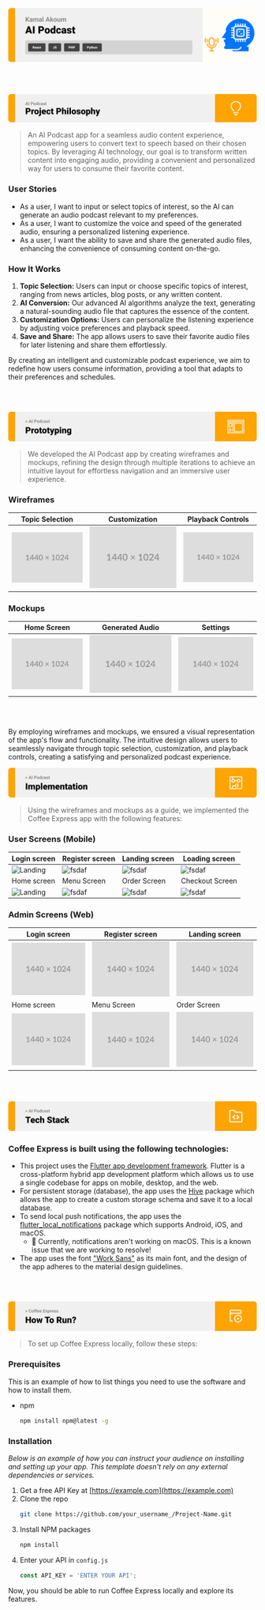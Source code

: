 <img src="./readme/title1.svg"/>

<br><br>

<!-- project philosophy -->
<img src="./readme/title2.svg"/>

> An AI Podcast app for a seamless audio content experience, empowering users to convert text to speech based on their chosen topics. By leveraging AI technology, our goal is to transform written content into engaging audio, providing a convenient and personalized way for users to consume their favorite content.

### User Stories
- As a user, I want to input or select topics of interest, so the AI can generate an audio podcast relevant to my preferences.
- As a user, I want to customize the voice and speed of the generated audio, ensuring a personalized listening experience.
- As a user, I want the ability to save and share the generated audio files, enhancing the convenience of consuming content on-the-go.

### How It Works
1. **Topic Selection:** Users can input or choose specific topics of interest, ranging from news articles, blog posts, or any written content.
2. **AI Conversion:** Our advanced AI algorithms analyze the text, generating a natural-sounding audio file that captures the essence of the content.
3. **Customization Options:** Users can personalize the listening experience by adjusting voice preferences and playback speed.
4. **Save and Share:** The app allows users to save their favorite audio files for later listening and share them effortlessly.

By creating an intelligent and customizable podcast experience, we aim to redefine how users consume information, providing a tool that adapts to their preferences and schedules.


<br><br>

<!-- Prototyping -->
<img src="./readme/title3.svg"/>

> We developed the AI Podcast app by creating wireframes and mockups, refining the design through multiple iterations to achieve an intuitive layout for effortless navigation and an immersive user experience.

### Wireframes
| Topic Selection  | Customization |  Playback Controls |
| ---| ---| ---|
| ![Topic Selection](./readme/demo/1440x1024.png) | ![Customization](./readme/demo/1440x1024.png) | ![Playback Controls](./readme/demo/1440x1024.png) |

### Mockups
| Home Screen  | Generated Audio | Settings |
| ---| ---| ---|
| ![Home Screen](./readme/demo/1440x1024.png) | ![Generated Audio](./readme/demo/1440x1024.png) | ![Settings](./readme/demo/1440x1024.png) |

<br><br>

By employing wireframes and mockups, we ensured a visual representation of the app's flow and functionality. The intuitive design allows users to seamlessly navigate through topic selection, customization, and playback controls, creating a satisfying and personalized podcast experience.


<!-- Implementation -->
<img src="./readme/title4.svg"/>

> Using the wireframes and mockups as a guide, we implemented the Coffee Express app with the following features:

### User Screens (Mobile)
| Login screen  | Register screen | Landing screen | Loading screen |
| ---| ---| ---| ---|
| ![Landing](https://placehold.co/900x1600) | ![fsdaf](https://placehold.co/900x1600) | ![fsdaf](https://placehold.co/900x1600) | ![fsdaf](https://placehold.co/900x1600) |
| Home screen  | Menu Screen | Order Screen | Checkout Screen |
| ![Landing](https://placehold.co/900x1600) | ![fsdaf](https://placehold.co/900x1600) | ![fsdaf](https://placehold.co/900x1600) | ![fsdaf](https://placehold.co/900x1600) |

### Admin Screens (Web)
| Login screen  | Register screen |  Landing screen |
| ---| ---| ---|
| ![Landing](./readme/demo/1440x1024.png) | ![fsdaf](./readme/demo/1440x1024.png) | ![fsdaf](./readme/demo/1440x1024.png) |
| Home screen  | Menu Screen | Order Screen |
| ![Landing](./readme/demo/1440x1024.png) | ![fsdaf](./readme/demo/1440x1024.png) | ![fsdaf](./readme/demo/1440x1024.png) |

<br><br>

<!-- Tech stack -->
<img src="./readme/title5.svg"/>

###  Coffee Express is built using the following technologies:

- This project uses the [Flutter app development framework](https://flutter.dev/). Flutter is a cross-platform hybrid app development platform which allows us to use a single codebase for apps on mobile, desktop, and the web.
- For persistent storage (database), the app uses the [Hive](https://hivedb.dev/) package which allows the app to create a custom storage schema and save it to a local database.
- To send local push notifications, the app uses the [flutter_local_notifications](https://pub.dev/packages/flutter_local_notifications) package which supports Android, iOS, and macOS.
  - 🚨 Currently, notifications aren't working on macOS. This is a known issue that we are working to resolve!
- The app uses the font ["Work Sans"](https://fonts.google.com/specimen/Work+Sans) as its main font, and the design of the app adheres to the material design guidelines.

<br><br>

<!-- How to run -->
<img src="./readme/title6.svg"/>

> To set up Coffee Express locally, follow these steps:

### Prerequisites

This is an example of how to list things you need to use the software and how to install them.
* npm
  ```sh
  npm install npm@latest -g
  ```

### Installation

_Below is an example of how you can instruct your audience on installing and setting up your app. This template doesn't rely on any external dependencies or services._

1. Get a free API Key at [https://example.com](https://example.com)
2. Clone the repo
   ```sh
   git clone https://github.com/your_username_/Project-Name.git
   ```
3. Install NPM packages
   ```sh
   npm install
   ```
4. Enter your API in `config.js`
   ```js
   const API_KEY = 'ENTER YOUR API';
   ```

Now, you should be able to run Coffee Express locally and explore its features.